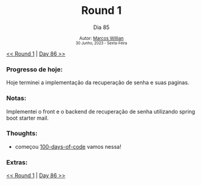 <div align="center">
  <h1>Round 1</h1>
  <p>Dia 85</p>

  <sub>
    Autor: <a href="https://github.com/marcosmwx" target="_blank">Marcos Willian</a>
    <br>
    <small>30 Junho, 2023 -  Sexta-Feira</small>
  </sub>
</div>

[<< Round 1](./README.MD) | [Day 86 >>](dia086.md)

### Progresso de hoje:

Hoje terminei a implementação da recuperação de senha e suas paginas.

### Notas:

Implementei o front e o backend de recuperação de senha utilizando spring boot starter mail.

### Thoughts:

- começou [100-days-of-code](https://github.com/marcosmwx/100DaysOfCode) vamos nessa!

### Extras:

[<< Round 1](./README.MD) | [Day 86 >>](dia086.md)
